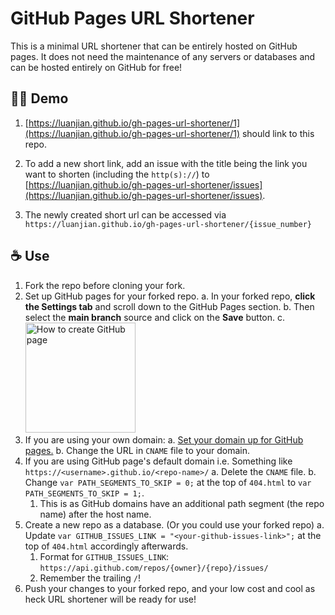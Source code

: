# GitHub Pages URL Shortener

This is a minimal URL shortener that can be entirely hosted on GitHub pages. It does not need the maintenance of any servers or databases and can be hosted entirely on GitHub for free!

## 👨‍🏫 Demo

1. [https://luanjian.github.io/gh-pages-url-shortener/1](https://luanjian.github.io/gh-pages-url-shortener/1) should link to this repo.

2. To add a new short link, add an issue with the title being the link you want
   to shorten (including the `http(s)://`) to
   [https://luanjian.github.io/gh-pages-url-shortener/issues](https://luanjian.github.io/gh-pages-url-shortener/issues).

3. The newly created short url can be accessed via `https://luanjian.github.io/gh-pages-url-shortener/{issue_number}`

## ☕️ Use

1. Fork the repo before cloning your fork.
2. Set up GitHub pages for your forked repo.
   a. In your forked repo, **click the Settings tab** and scroll down to the
      GitHub Pages section.
   b. Then select the **main branch** source and click on the **Save** button.
   c. <img src="https://i.imgur.com/kjinFX9.png" alt="How to create GitHub page" height="176px">
3. If you are using your own domain:
   a. [Set your domain up for GitHub pages.](https://docs.github.com/en/free-pro-team@latest/github/working-with-github-pages/managing-a-custom-domain-for-your-github-pages-site#configuring-an-apex-domain)
   b. Change the URL in `CNAME` file to your domain.
4. If you are using GitHub page's default domain i.e. Something like
   `https://<username>.github.io/<repo-name>/`
   a. Delete the `CNAME` file.
   b. Change `var PATH_SEGMENTS_TO_SKIP = 0;` at the top of `404.html` to
      `var PATH_SEGMENTS_TO_SKIP = 1;`.
      1. This is as GitHub domains have an additional path segment (the repo name) after the host name.
5. Create a new repo as a database. (Or you could use your forked repo)
   a. Update `var GITHUB_ISSUES_LINK = "<your-github-issues-link>";` at the top of `404.html` accordingly afterwards.
      1. Format for `GITHUB_ISSUES_LINK`:
         `https://api.github.com/repos/{owner}/{repo}/issues/`
      2. Remember the trailing `/`!
6. Push your changes to your forked repo, and your low cost and cool as heck URL shortener will be ready for use!
